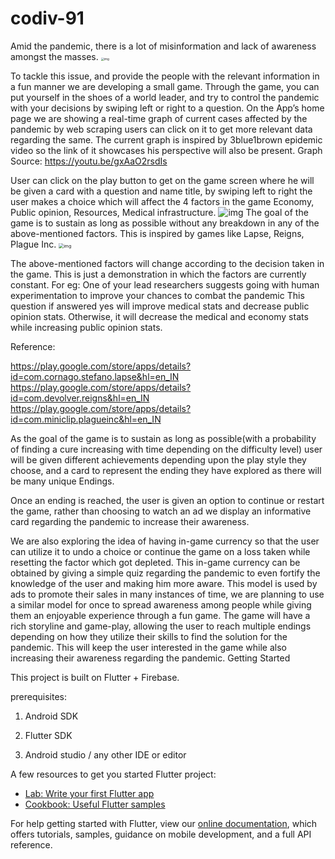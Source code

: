 # codiv-91



Amid the pandemic, there is a lot of misinformation and lack of awareness amongst the masses.
<img src="https://lh6.googleusercontent.com/7rW59ZIZ_opUIRWyglmUFanCjl42Za5OtyqGozPDi2t2RpjGWYYPKQfifec7C0Y-07QpL2xj2JfcfFy41Xjmsr_8mGSzaC3uvhMF91KlGKR9Abuv1M72pveB6RhwW_HqG_WHiCKF" alt="img" style="zoom: 33%;" />

To tackle this issue, and provide the people with the relevant information in a fun manner we are developing a small game.
Through the game, you can put yourself in the shoes of a world leader, and try to control the pandemic with your decisions by swiping left or right to a question. 
On the App’s home page we are showing a real-time graph of current cases affected by the pandemic by web scraping users can click on it to get more relevant data regarding the same. The current graph is inspired by 3blue1brown epidemic video so the link of it showcases his perspective will also be present.
Graph Source: https://youtu.be/gxAaO2rsdIs



User can click on the play button to get on the game screen where he will be given a card with a question and name title, by swiping left to right the user makes a choice which will affect the 4 factors in the game Economy, Public opinion, Resources, Medical infrastructure.
![img](https://lh5.googleusercontent.com/HRJ2DYi7iMWySVuXTRe9HE6yqiketwb0zRKLF_2oHibGCj2hL4DGxwUGPyxMq7-aVvW8RJXB7vpnm-YKHxLHdPjBnCAB_bqLlWTfUA8bgH4N1_Wee31hv3vtOFzHLacjJR8daHmC)
The goal of the game is to sustain as long as possible without any breakdown in any of the above-mentioned factors. This is inspired by games like Lapse, Reigns, Plague Inc. 
<img src="https://lh3.googleusercontent.com/OeDEiAfiFUj1G9pWEweio3htJ29YFfJc_-e0PRDTQhY2-QdtnL_GStqQhXPcgDZ0ugUNAelCdmcoTbjugV4kBRx9mBlAuLMbJfFxSBfnq9gq4CoSI0lpEx5JLN5da9Rl5wl5eX6R" alt="img" style="zoom:50%;" />

The above-mentioned factors will change according to the decision taken in the game. This is just a demonstration in which the factors are currently constant. 
For eg: One of your lead researchers suggests going with human experimentation to improve your chances to combat the pandemic
This question if answered yes will improve medical stats and decrease public opinion stats. Otherwise, it will decrease the medical and economy stats while increasing public opinion stats.

Reference: 

https://play.google.com/store/apps/details?id=com.cornago.stefano.lapse&hl=en_IN
https://play.google.com/store/apps/details?id=com.devolver.reigns&hl=en_IN
https://play.google.com/store/apps/details?id=com.miniclip.plagueinc&hl=en_IN



As the goal of the game is to sustain as long as possible(with a probability of finding a cure increasing with time depending on the difficulty level) user will be given different achievements depending upon the play style they choose, and a card to represent the ending they have explored as there will be many unique Endings.

Once an ending is reached, the user is given an option to continue or restart the game, rather than choosing to watch an ad we display an informative card regarding the pandemic to increase their awareness.

We are also exploring the idea of having in-game currency so that the user can utilize it to undo a choice or continue the game on a loss taken while resetting the factor which got depleted. This in-game currency can be obtained by giving a simple quiz regarding the pandemic to even fortify the knowledge of the user and making him more aware.
This model is used by ads to promote their sales in many instances of time, we are planning to use a similar model for once to spread awareness among people while giving them an enjoyable experience through a fun game.
The game will have a rich storyline and game-play, allowing the user to reach multiple endings depending on how they utilize their skills to find the solution for the pandemic. This will keep the user interested in the game while also increasing their awareness regarding the pandemic. Getting Started

This project is built on  Flutter + Firebase.

prerequisites:



1. Android SDK

2. Flutter SDK

3. Android studio / any other IDE or editor

   

A few resources to get you started Flutter project:

- [Lab: Write your first Flutter app](https://flutter.dev/docs/get-started/codelab)
- [Cookbook: Useful Flutter samples](https://flutter.dev/docs/cookbook)

For help getting started with Flutter, view our
[online documentation](https://flutter.dev/docs), which offers tutorials,
samples, guidance on mobile development, and a full API reference.